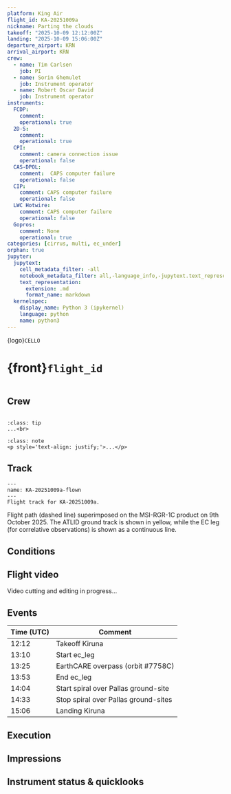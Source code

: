 ```yaml
---
platform: King Air
flight_id: KA-20251009a
nickname: Parting the clouds
takeoff: "2025-10-09 12:12:00Z"
landing: "2025-10-09 15:06:00Z"
departure_airport: KRN
arrival_airport: KRN
crew:
  - name: Tim Carlsen
    job: PI
  - name: Sorin Ghemulet
    job: Instrument operator
  - name: Robert Oscar David
    job: Instrument operator
instruments:
  FCDP:
    comment:
    operational: true
  2D-S:
    comment:
    operational: true
  CPI:
    comment: camera connection issue
    operational: false
  CAS-DPOL:
    comment:  CAPS computer failure
    operational: false
  CIP:
    comment: CAPS computer failure
    operational: false
  LWC Hotwire:
    comment: CAPS computer failure
    operational: false
  Gopros:
    comment: None
    operational: true
categories: [cirrus, multi, ec_under]
orphan: true
jupyter:
  jupytext:
    cell_metadata_filter: -all
    notebook_metadata_filter: all,-language_info,-jupytext.text_representation.format_version,-jupytext.text_representation.jupytext_version
    text_representation:
      extension: .md
      format_name: markdown
  kernelspec:
    display_name: Python 3 (ipykernel)
    language: python
    name: python3
---
```


{logo}`CELLO`

# {front}`flight_id`

```{badges}
```

## Crew

```{crew-list}
```

```{admonition} EarthCARE target scenarios
:class: tip
...<br>
```


```{admonition} Flight summary
:class: note
<p style='text-align: justify;'>...</p>
```


## Track

```{figure} ../figures/KA-20251009a/KA-20251009a_7758D.png
---
name: KA-20251009a-flown
---
Flight track for KA-20251009a.
```
Flight path (dashed line) superimposed on the MSI-RGR-1C product on 9th October 2025. The ATLID ground track is shown in yellow, while the EC leg (for correlative observations) is shown as a continuous line.



## Conditions


## Flight video

Video cutting and editing in progress...


## Events

Time (UTC) | Comment
-------------| -----
12:12 | Takeoff Kiruna
13:10 | Start ec_leg
13:25 | EarthCARE overpass (orbit #7758C)
13:53 | End ec_leg
14:04 | Start spiral over Pallas ground-site
14:33 | Stop spiral over Pallas ground-sites
15:06 | Landing Kiruna



## Execution




## Impressions



## Instrument status & quicklooks
```{instrument-table}
```

